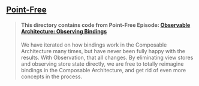 ## [Point-Free](https://www.pointfree.co)

> #### This directory contains code from Point-Free Episode: [Observable Architecture: Observing Bindings](https://www.pointfree.co/episodes/ep265-observable-architecture-observing-bindings)
>
> We have iterated on how bindings work in the Composable Architecture many times, but have never been fully happy with the results. With Observation, that all changes. By eliminating view stores and observing store state directly, we are free to totally reimagine bindings in the Composable Architecture, and get rid of even more concepts in the process.
